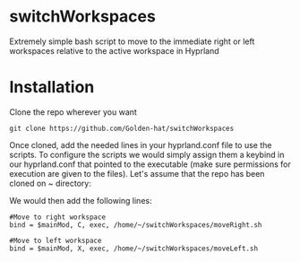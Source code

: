 # switchWorkspaces
Extremely simple bash script to move to the immediate right or left workspaces relative to the active workspace in Hyprland

# Installation
Clone the repo wherever you want

~~~
git clone https://github.com/Golden-hat/switchWorkspaces
~~~

Once cloned, add the needed lines in your hyprland.conf file to use the scripts. To configure the scripts we would simply assign them a keybind in our hyprland.conf that pointed to the executable (make sure permissions for execution are given to the files). Let's assume that the repo has been cloned on ~ directory:

We would then add the following lines:

~~~
#Move to right workspace
bind = $mainMod, C, exec, /home/~/switchWorkspaces/moveRight.sh

#Move to left workspace
bind = $mainMod, X, exec, /home/~/switchWorkspaces/moveLeft.sh
~~~
